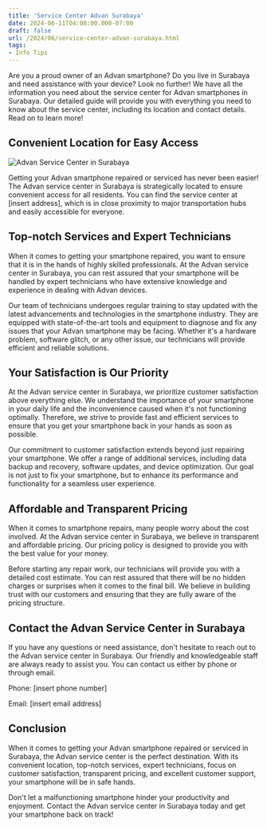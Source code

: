 ```yaml
---
title: 'Service Center Advan Surabaya'
date: 2024-06-11T04:08:00.000-07:00
draft: false
url: /2024/06/service-center-advan-surabaya.html
tags: 
- Info Tips
---
```


Are you a proud owner of an Advan smartphone? Do you live in Surabaya and need assistance with your device? Look no further! We have all the information you need about the service center for Advan smartphones in Surabaya. Our detailed guide will provide you with everything you need to know about the service center, including its location and contact details. Read on to learn more!

Convenient Location for Easy Access
-----------------------------------

![Advan Service Center in Surabaya](https://blogger.googleusercontent.com/img/b/R29vZ2xl/AVvXsEgRopPE5xCGkaQ9sL6eAE0fQZ_Y_m5iKfX8rgcRHDOlr02BaW0JZDftwnFTSIottzxBwXOF6OvZih8T2pYyvcaPj9a4qQXlvKqWmCL1eats4IKUdhfO6cTOXAU1skjMYdMK3BZFEr7wy2A/s1600/Service-Center-Advan-Purwokerto.jpg)

Getting your Advan smartphone repaired or serviced has never been easier! The Advan service center in Surabaya is strategically located to ensure convenient access for all residents. You can find the service center at \[insert address\], which is in close proximity to major transportation hubs and easily accessible for everyone.

Top-notch Services and Expert Technicians
-----------------------------------------

When it comes to getting your smartphone repaired, you want to ensure that it is in the hands of highly skilled professionals. At the Advan service center in Surabaya, you can rest assured that your smartphone will be handled by expert technicians who have extensive knowledge and experience in dealing with Advan devices.

Our team of technicians undergoes regular training to stay updated with the latest advancements and technologies in the smartphone industry. They are equipped with state-of-the-art tools and equipment to diagnose and fix any issues that your Advan smartphone may be facing. Whether it's a hardware problem, software glitch, or any other issue, our technicians will provide efficient and reliable solutions.

Your Satisfaction is Our Priority
---------------------------------

At the Advan service center in Surabaya, we prioritize customer satisfaction above everything else. We understand the importance of your smartphone in your daily life and the inconvenience caused when it's not functioning optimally. Therefore, we strive to provide fast and efficient services to ensure that you get your smartphone back in your hands as soon as possible.

Our commitment to customer satisfaction extends beyond just repairing your smartphone. We offer a range of additional services, including data backup and recovery, software updates, and device optimization. Our goal is not just to fix your smartphone, but to enhance its performance and functionality for a seamless user experience.

Affordable and Transparent Pricing
----------------------------------

When it comes to smartphone repairs, many people worry about the cost involved. At the Advan service center in Surabaya, we believe in transparent and affordable pricing. Our pricing policy is designed to provide you with the best value for your money.

Before starting any repair work, our technicians will provide you with a detailed cost estimate. You can rest assured that there will be no hidden charges or surprises when it comes to the final bill. We believe in building trust with our customers and ensuring that they are fully aware of the pricing structure.

Contact the Advan Service Center in Surabaya
--------------------------------------------

If you have any questions or need assistance, don't hesitate to reach out to the Advan service center in Surabaya. Our friendly and knowledgeable staff are always ready to assist you. You can contact us either by phone or through email.

Phone: \[insert phone number\]

Email: \[insert email address\]

Conclusion
----------

When it comes to getting your Advan smartphone repaired or serviced in Surabaya, the Advan service center is the perfect destination. With its convenient location, top-notch services, expert technicians, focus on customer satisfaction, transparent pricing, and excellent customer support, your smartphone will be in safe hands.

Don't let a malfunctioning smartphone hinder your productivity and enjoyment. Contact the Advan service center in Surabaya today and get your smartphone back on track!